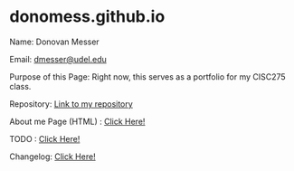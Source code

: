 # donomess.github.io
Name: Donovan Messer

Email: dmesser@udel.edu

Purpose of this Page: Right now, this serves as a portfolio for my CISC275 class.

Repository: [Link to my repository](https://github.com/donomess/donomess.github.io)

About me Page (HTML) : [Click Here!](https://donomess.github.io/aboutme.html)

TODO : [Click Here!](https://donomess.github.io/TODO.html)

Changelog: [Click Here!](https://donomess.github.io/Changelog.html)
